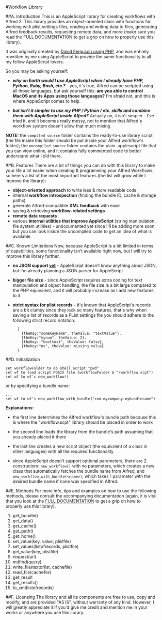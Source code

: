 #Workflow Library

##A. Introduction
This is an AppleScript library for creating workflows with Alfred 2. This library provides an object-oriented class with functions for working with plist settings files, reading and writing data to files, generating Alfred feedback results, requesting remote data, and more (make sure you read the [FULL DOCUMENTATION](https://github.com/qlassiqa/alfred-workflow/blob/master/documentation/Documentation.md) to get a grip on how to properly use this library).

It was originally created by [David Ferguson using PHP](https://github.com/jdfwarrior/Workflows), and was entirely rewritten by me using AppleScript to provide the same functionality to all my fellow AppleScript lovers.

So you may be asking yourself: 

* ***why on Earth would I use AppleScript when I already have PHP, Python, Ruby, Bash, etc.?*** - yes, it's true, Alfred can be scripted using all those languages, but ask yourself this: **are you able to control MacOS and its Apps using those languages?** I'm afraid not, and this is where AppleScript comes to help. 

* ***but isn't it simpler to use my PHP / Python / etc. skills and combine them with AppleScript inside Alfred?*** Actually no, it isn't simpler - I've tried it, and it becomes really messy, not to mention that Alfred's workflow system doesn't allow that much mixing.

**NOTE:** the `compiled source` folder contains the ready-to-use library script (the file inside this folder should be put inside your Alfred workflow's folder); the `uncompiled source` folder contains the plain .applescript file that you can view online, and it contains fully commented code to better understand what I did there.

##B. Features
There are a lot of things you can do with this library to make your life a lot easier when creating & programming your Alfred Workflows, so here's a list of the most important features (the list will grow while I improve the library):

* **object-oriented approach** to write less & more readable code
* internal **workflow introspection** (finding the bundle ID, cache & storage paths)
* generate Alfred-compatible **XML feedback** with ease
* saving & retrieving **workflow-related settings**
* **remote data requests**
* various **internal utilities that improve AppleScript** (string manipulation, file system utilities) - undocumented yet since I'll be adding more soon, but you can look inside the uncompiled code to get an idea of what is available

##C. Known Limitations
Now, because AppleScript is a bit limited in terms of capabilities, some functionality isn't available right now, but I will try to improve this library further.

* **no JSON support <u>yet</u>** - AppleScript doesn't know anything about JSON, but I'm already planning a JSON parser for AppleScript

* **bigger file size** - since AppleScript requires extra coding for text manipulation and object handling, the file size is a bit large compared to the PHP equivalent, and it will probably increase as I add new features to it

* **strict syntax for plist records** - it's known that AppleScript's records are a bit clumsy since they lack so many features, that's why when saving a list of records as a PList settings file you should adhere to the following strict record notation: 
 
  ```
	{ 
	  {theKey:"someKeyName", theValue: "textValue"}, 
	  {theKey:"mynum", theValue: 2},
	  {theKey: "booltest", theValue: false},
	  {theKey:"na", theValue: missing value} 
	}
	```

##D. Initialization

```
set workflowFolder to do shell script "pwd"
set wf to load script POSIX file (workflowFolder & "/workflow.scpt")
set wf to wf's new_workflow()
```

or by specifying a bundle name:

```
...
set wf to wf's new_workflow_with_bundle("com.mycompany.mybundlename")
```

**Explanations:**
* the first line determines the Alfred workflow's bundle path because this is where the "workflow.scpt" library should be placed in order to work

* the second line loads the library from the bundle's path assuming that you already placed it there

* the last line creates a new script object (the equivalent of a class in other languages) with all the required functionality

* since AppleScript doesn't support optional parameters, there are 2 constructors: `new_workflow()` with no parameters, which creates a new class that automatically fetches the bundle name from Alfred, and `new_workflow_with_bundle(<name>)`, which takes 1 parameter with the desired bundle name if none was specified in Alfred.

##E. Methods
For more info, tips and examples on how to use the following methods, please consult the accompanying documentation (again, it is vital that you look at the [FULL DOCUMENTATION](https://github.com/qlassiqa/alfred-workflow/blob/master/documentation/Documentation.md) to get a grip on how to properly use this library).

1. get_bundle()
2. get_data()
3. get_cache()
4. get_path()
5. get_home()
6. set_value(key, value, plistfile)
7. set_values(listofrecords, plistfile)
8. get_value(key, plistfile)
9. request(url)
10. mdfind(query)
11. write_file(textorlist, cachefile)
12. read_file(cachefile)
13. get_result
14. get_results()
15. to_xml(listofrecords)

##F. Licensing
The library and all its components are free to use, copy and modify, and are provided "AS IS", without warranty of any kind. However, I will greatly appreciate it if you'd give me credit and mention me in your works or anywhere you use this library.